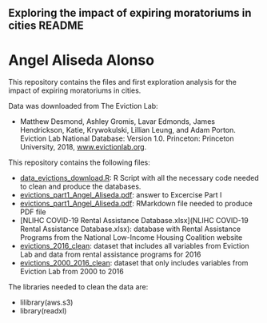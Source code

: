 ## Exploring the impact of expiring moratoriums in cities README
# Angel Aliseda Alonso

This repository contains the files and first exploration analysis for the impact of expiring moratoriums in cities.

Data was downloaded from The Eviction Lab:
 + Matthew Desmond, Ashley Gromis, Lavar Edmonds, James Hendrickson, Katie, Krywokulski, Lillian Leung, and Adam Porton. Eviction Lab National Database: Version 1.0. Princeton: Princeton University, 2018, www.evictionlab.org. 

This repository contains the following files:
 + [data_evictions_download.R](data_evictions_download.R): R Script with all the necessary code needed to clean and produce the databases.
 + [evictions_part1_Angel_Aliseda.pdf](evictions_part1_Angel_Aliseda.pdf): answer to Excercise Part I
 + [evictions_part1_Angel_Aliseda.pdf](evictions_part1_Angel_Aliseda.pdf): RMarkdown file needed to produce PDF file
 + [NLIHC COVID-19 Rental Assistance Database.xlsx](NLIHC COVID-19 Rental Assistance Database.xlsx): database with Rental Assistance Programs from the National Low-Income Housing Coalition website
 + [evictions_2016_clean](evictions_2016_clean): dataset that includes all variables from Eviction Lab and data from rental assistance programs for 2016
 + [evictions_2000_2016_clean](evictions_2000_2016_clean): dataset that only includes variables from Eviction Lab from 2000 to 2016
 
The libraries needed to clean the data are:
 + lilibrary(aws.s3)
 + library(readxl)
